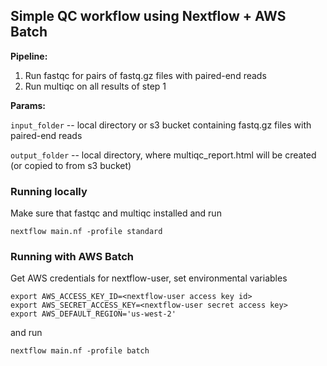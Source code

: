 ## Simple QC workflow using Nextflow + AWS Batch

**Pipeline:**
1.  Run fastqc for pairs of fastq.gz files with paired-end reads
2.  Run multiqc on all results of step 1

**Params:** 

`input_folder` -- local directory or s3 bucket containing fastq.gz files with paired-end reads

`output_folder` -- local directory, where multiqc_report.html will be created (or copied to from s3 bucket)

### Running locally
Make sure that fastqc and multiqc installed and run
~~~~
nextflow main.nf -profile standard
~~~~


### Running with AWS Batch
Get AWS credentials for nextflow-user, set environmental variables
~~~~
export AWS_ACCESS_KEY_ID=<nextflow-user access key id>
export AWS_SECRET_ACCESS_KEY=<nextflow-user secret access key>
export AWS_DEFAULT_REGION='us-west-2'
~~~~
and run
~~~~
nextflow main.nf -profile batch
~~~~
